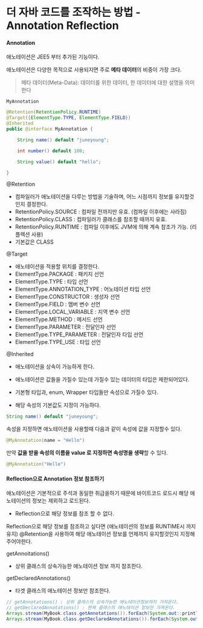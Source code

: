 # 더 자바 코드를 조작하는 방법 - Annotation Reflection

#### Annotation
애노테이션은 JEE5 부터 추가된 기능이다.

애노테이션은 다양한 목적으로 사용되지면 주로 **메타 데이터**의 비중이 가장 크다.

>메타 데이터(Meta-Data): 데이터를 위한 데이터, 한 데이터에 대한 설명을 의미한다

`MyAnnotation`
```java
@Retention(RetentionPolicy.RUNTIME)
@Target({ElementType.TYPE, ElementType.FIELD})
@Inherited
public @interface MyAnnotation {

    String name() default "juneyoung";

    int number() default 100;

    String value() default "hello";

}
```

@Retention
- 컴파일러가 애노테이션을 다루는 방법을 기술하며, 어느 시점까지 정보를 유지할것인지 결정한다.
- RetentionPolicy.SOURCE : 컴파일 전까지만 유효. (컴파일 이후에는 사라짐)
- RetentionPolicy.CLASS : 컴파일러가 클래스를 참조할 때까지 유효.
- RetentionPolicy.RUNTIME : 컴파일 이후에도 JVM에 의해 계속 참조가 가능. (리플렉션 사용)
- 기본값은 CLASS

@Target
- 애노테이션을 적용할 위치를 결정한다.
- ElementType.PACKAGE : 패키지 선언
- ElementType.TYPE : 타입 선언
- ElementType.ANNOTATION_TYPE : 어노테이션 타입 선언
- ElementType.CONSTRUCTOR : 생성자 선언
- ElementType.FIELD : 멤버 변수 선언
- ElementType.LOCAL_VARIABLE : 지역 변수 선언
- ElementType.METHOD : 메서드 선언
- ElementType.PARAMETER : 전달인자 선언
- ElementType.TYPE_PARAMETER : 전달인자 타입 선언
- ElementType.TYPE_USE : 타입 선언

@Inherited
- 애노테이션을 상속이 가능하게 한다.

- 애노테이션은 값들을 가질수 있는데 가질수 있는 데이터의 타입은 제한되어있다.
- 기본형 타입과, enum,  Wrapper 타입들만 속성으로 가질수 있다.
- 해당 속성의 기본값도 지정이 가능하다.
```java
String name() default "juneyoung";
```

속성을 지정하면 애노테이션을 사용할때 다음과 같이 속성에 값을 지정할수 있다.
```java
@MyAnnotation(name = "Hello")
```

만약 **값을 받을 속성의 이름을 value 로 지정하면 속성명을 생략**할 수 있다.
```java
@MyAnnotation("Hello")
```

#### Reflection으로 Annotation 정보 참조하기

애노테이션은 기본적으로 주석과 동일한 취급을하기 때문에 바이트코드 로드시 해당 애노테이션의 정보는 제외하고 로드된다.
- Reflection으로 해당 정보를 참조 할 수 없다.

Reflection으로 해당 정보를 참조하고 싶다면 (애노테이션의 정보를 RUNTIME시 까지 유지) @Retention을 사용하여 해당 애노테이션 정보를 언제까지 유지할것인지 지정해 주어야한다.


getAnnoitations()
- 상위 클래스의 상속가능한 애노테이션 정보 까지 참조한다.

getDeclaredAnnotations()
- 타겟 클래스의 애노테이션 정보만 참조한다.
```java
// getAnnotations() : 상위 클래스의 상속가능한 애노테이션정보까지 가져온다.
// getDeclaredAnnotations() : 현재 클래스의 애노테이션 정보만 가져온다.
Arrays.stream(MyBook.class.getAnnotations()).forEach(System.out::println);
Arrays.stream(MyBook.class.getDeclaredAnnotations()).forEach(System.out::println);
```
